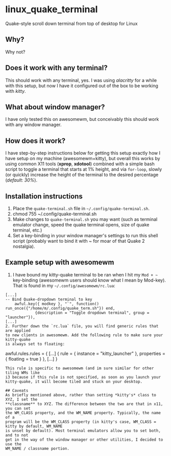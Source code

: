 # linux_quake_terminal
Quake-style scroll down terminal from top of desktop for Linux

## Why?
Why not?

## Does it work with any terminal?
This should work with any terminal, yes. I was using *alacritty* for a while
with this setup, but now I have it configured out of the box to be working
with *kitty*.

## What about window manager?
I have only tested this on awesomewm, but conceivably this should work with
any window manager.

## How does it work?
I have step-by-step instructions below for getting this setup exactly how I have
setup on my machine (awesomewm+kitty), but overall this works by using common
X11 tools (**xprop**, **xdotool**)  combined with a simple bash script to
toggle a terminal that starts at 1% height, and via `for-loop`, slowly (or quickly)
increase the height of the terminal to the desired percentage (*default: 30%*).

## Installation instructions
1. Place the `quake-terminal.sh` file in `~/.config/quake-terminal.sh`.
2. chmod 755 ~/.config/quake-terminal.sh
3. Make changes to `quake-terminal.sh` you may want (such as terminal emulator
change, speed the quake terminal opens, size of quake terminal, etc.)
4. Set a key-binding in your window manager's settings to run this shell script
(probably want to bind it with ~ for moar of that Quake 2 nostalgia).

## Example setup with awesomewm
1. I have bound my kitty-quake terminal to be ran when I hit my `Mod + ~` key-binding (awesomewm
users should know what I mean by Mod-key). That is found in my `~/.config/awesomewm/rc.lua`:

```
[...]
-- Bind Quake-dropdown terminal to key                                      
    awful.key({ modkey }, "`", function() run_once({"/home/m/.config/quake_term.sh"}) end,
             {description = "Toggle dropdown terminal", group = "launcher"}),
[...]
2. Further down the `rc.lua` file, you will find generic rules that are applied
to new clients in awesomewm. Add the following rule to make sure your kitty-quake
is always set to floating:

```
awful.rules.rules = {
[...]
{ rule = { instance = "kitty_launcher" }, properties = { floating = true } },
[...]
}
```
This rule is specific to awesomewm (and im sure similar for other tiling WMs like
i3 because if this rule is not specified, as soon as you launch your
kitty-quake, it will become tiled and stuck on your desktop.

## Caveats
As briefly mentioned above, rather than setting *kitty's* class to XYZ, I set the
**classname** to XYZ. The difference between the two are that in x11, you can set
the WM_CLASS property, and the WM_NAME property. Typically, the name of a
program will be the WM_CLASS property (in kitty's case, WM_CLASS = kitty by default, WM_NAME
is unset by default). Most terminal emulators allow you to set both, and to not
get in the way of the window manager or other utilities, I decided to use the
WM_NAME / classname portion.
